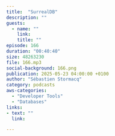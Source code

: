 ```yaml
---
title:  "SurrealDB"
description: ""
guests:
  - name: ""
    link: 
    title: ""
episode: 166
duration: "00:40:40" 
size: 48263230
file: 166.mp3
social-background: 166.png
publication: 2025-05-23 04:00:00 +0100
author: "Sébastien Stormacq"
category: podcasts
aws-categories:
  - "Developer Tools"
  - "Databases"
links:
- text: ""
  link: 

---
```

